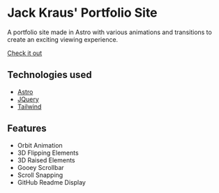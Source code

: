 # Jack Kraus' Portfolio Site

A portfolio site made in Astro with various animations and transitions to create an exciting viewing experience.

[Check it out](https://jackkraus-portfolio.netlify.app/)

## Technologies used

* [Astro](https://astro.build/)
* [JQuery](https://jquery.com/)
* [Tailwind](https://tailwindcss.com/)

## Features

* Orbit Animation
* 3D Flipping Elements
* 3D Raised Elements
* Gooey Scrollbar
* Scroll Snapping
* GitHub Readme Display
